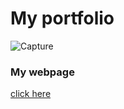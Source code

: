 # My portfolio

![Capture](https://user-images.githubusercontent.com/64518932/86515284-6041be00-be4a-11ea-9676-07893378d60f.JPG)

### My webpage

[click here](https://thibsvw.github.io/my_portfolio/)



